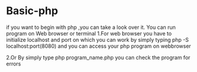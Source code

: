 # Basic-php
if you want to begin with php ,you can take a look over it.
You can run program on Web browser or terminal 
1.For web browser you have to initialize localhost and port on which you can work
by simply typing 
php -S localhost:port(8080)
and you can access your php program on webbrowser

2.Or By simply type php program_name.php you can check the program for errors 
